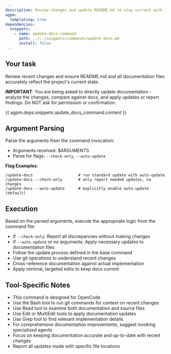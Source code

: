 ```yaml
---
description: Review changes and update README.md to stay current with implementation
agpm:
  templating: true
dependencies:
  snippets:
    - name: update-docs-command
      path: ../../snippets/commands/update-docs.md
      install: false
---
```


## Your task

Review recent changes and ensure README.md and all documentation files accurately reflect the project's current state.

**IMPORTANT**: You are being asked to directly update documentation - analyze the changes, compare against docs, and apply updates or report findings. Do NOT ask for permission or confirmation.

{{ agpm.deps.snippets.update_docs_command.content }}

## Argument Parsing

Parse the arguments from the command invocation:

- Arguments received: $ARGUMENTS
- Parse for flags: `--check-only`, `--auto-update`

**Flag Examples**:
```
/update-docs                    # run standard update with auto-update
/update-docs --check-only       # only report needed updates, no changes
/update-docs --auto-update      # explicitly enable auto-update (default)
```

## Execution

Based on the parsed arguments, execute the appropriate logic from the command file:

- If `--check-only`: Report all discrepancies without making changes
- If `--auto-update` or no arguments: Apply necessary updates to documentation files
- Follow the update process defined in the base command
- Use git operations to understand recent changes
- Cross-reference documentation against actual implementation
- Apply minimal, targeted edits to keep docs current

## Tool-Specific Notes

- This command is designed for OpenCode
- Use the Bash tool to run git commands for context on recent changes
- Use Read tool to examine both documentation and source files
- Use Edit or MultiEdit tools to apply documentation updates
- Use Grep tool to find relevant implementation details
- For comprehensive documentation improvements, suggest invoking specialized agents
- Focus on keeping documentation accurate and up-to-date with recent changes
- Report all updates made with specific file locations
